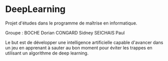 
# DeepLearning

Projet d'études dans le programme de maîtrise en informatique.

Groupe :
BOCHE Dorian
CONGARD Sidney
SEICHAIS Paul

Le but est de développer une intelligence artificielle capable d'avancer dans un jeu en apprenant à sauter au bon moment pour éviter les trappes en utilisant un algorithme de deep learning.
